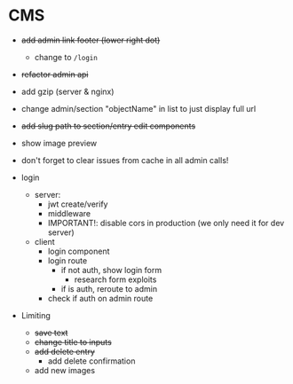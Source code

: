 # CMS

+ ~~add admin link footer (lower right dot)~~
  + change to `/login`
+ ~~refactor admin api~~
+ add gzip (server & nginx)
+ change admin/section "objectName" in list to just display full url
+ ~~add slug path to section/entry edit components~~
+ show image preview
+ don't forget to clear issues from cache in all admin calls!


+ login
  + server:
    + jwt create/verify
    + middleware
    + IMPORTANT!: disable cors in production (we only need it for dev server)
  + client
    + login component
    + login route
      + if not auth, show login form
        + research form exploits
      + if is auth, reroute to admin
    + check if auth on admin route

+ Limiting
  + ~~save text~~
  + ~~change title to inputs~~
  + ~~add delete entry~~
    + add delete confirmation
  + add new images
